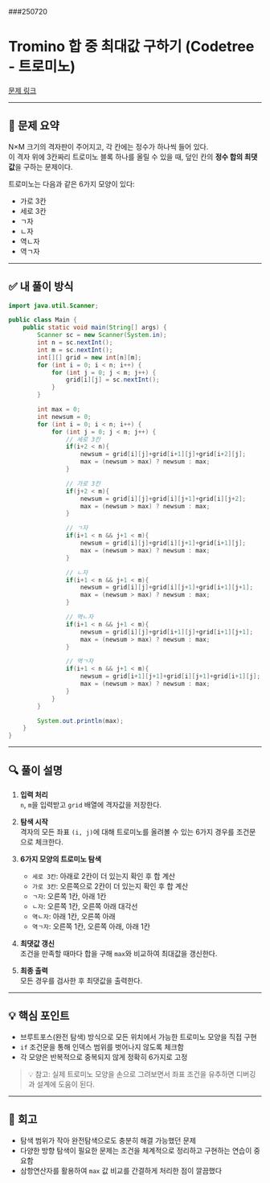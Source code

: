 ###250720
# Tromino 합 중 최대값 구하기 (Codetree - 트로미노)

[문제 링크](https://www.codetree.ai/ko/trails/complete/curated-cards/challenge-tromino/description)

---

## 📝 문제 요약

N×M 크기의 격자판이 주어지고, 각 칸에는 정수가 하나씩 들어 있다.  
이 격자 위에 3칸짜리 트로미노 블록 하나를 올릴 수 있을 때, 덮인 칸의 **정수 합의 최댓값**을 구하는 문제이다.

트로미노는 다음과 같은 6가지 모양이 있다:

- 가로 3칸
- 세로 3칸
- ㄱ자
- ㄴ자
- 역ㄴ자
- 역ㄱ자

---

## ✅ 내 풀이 방식

```java
import java.util.Scanner;

public class Main {
    public static void main(String[] args) {
        Scanner sc = new Scanner(System.in);
        int n = sc.nextInt();
        int m = sc.nextInt();
        int[][] grid = new int[n][m];
        for (int i = 0; i < n; i++) {
            for (int j = 0; j < m; j++) {
                grid[i][j] = sc.nextInt();
            }
        }

        int max = 0;
        int newsum = 0;
        for (int i = 0; i < n; i++) {
            for (int j = 0; j < m; j++) {
                // 세로 3칸
                if(i+2 < n){
                    newsum = grid[i][j]+grid[i+1][j]+grid[i+2][j];
                    max = (newsum > max) ? newsum : max;
                }

                // 가로 3칸
                if(j+2 < m){
                    newsum = grid[i][j]+grid[i][j+1]+grid[i][j+2];
                    max = (newsum > max) ? newsum : max;
                }

                // ㄱ자
                if(i+1 < n && j+1 < m){
                    newsum = grid[i][j]+grid[i][j+1]+grid[i+1][j];
                    max = (newsum > max) ? newsum : max;
                }

                // ㄴ자
                if(i+1 < n && j+1 < m){                    
                    newsum = grid[i][j]+grid[i][j+1]+grid[i+1][j+1];
                    max = (newsum > max) ? newsum : max;
                }

                // 역ㄴ자
                if(i+1 < n && j+1 < m){
                    newsum = grid[i][j]+grid[i+1][j]+grid[i+1][j+1];
                    max = (newsum > max) ? newsum : max;
                }

                // 역ㄱ자
                if(i+1 < n && j+1 < m){
                    newsum = grid[i+1][j+1]+grid[i][j+1]+grid[i+1][j];
                    max = (newsum > max) ? newsum : max;
                }
            }
        }

        System.out.println(max);
    }
}
```

---

## 🔍 풀이 설명

1. **입력 처리**  
   `n`, `m`을 입력받고 `grid` 배열에 격자값을 저장한다.

2. **탐색 시작**  
   격자의 모든 좌표 `(i, j)`에 대해 트로미노를 올려볼 수 있는 6가지 경우를 조건문으로 체크한다.

3. **6가지 모양의 트로미노 탐색**

    - `세로 3칸`: 아래로 2칸이 더 있는지 확인 후 합 계산  
    - `가로 3칸`: 오른쪽으로 2칸이 더 있는지 확인 후 합 계산  
    - `ㄱ자`: 오른쪽 1칸, 아래 1칸  
    - `ㄴ자`: 오른쪽 1칸, 오른쪽 아래 대각선  
    - `역ㄴ자`: 아래 1칸, 오른쪽 아래  
    - `역ㄱ자`: 오른쪽 1칸, 오른쪽 아래, 아래 1칸

4. **최댓값 갱신**  
   조건을 만족할 때마다 합을 구해 `max`와 비교하여 최대값을 갱신한다.

5. **최종 출력**  
   모든 경우를 검사한 후 최댓값을 출력한다.

---

## 💡 핵심 포인트

- 브루트포스(완전 탐색) 방식으로 모든 위치에서 가능한 트로미노 모양을 직접 구현
- `if` 조건문을 통해 인덱스 범위를 벗어나지 않도록 체크함
- 각 모양은 반복적으로 중복되지 않게 정확히 6가지로 고정

> 💡 참고: 실제 트로미노 모양을 손으로 그려보면서 좌표 조건을 유추하면 디버깅과 설계에 도움이 된다.

---

## 🧠 회고

- 탐색 범위가 작아 완전탐색으로도 충분히 해결 가능했던 문제
- 다양한 방향 탐색이 필요한 문제는 조건을 체계적으로 정리하고 구현하는 연습이 중요함
- 삼항연산자를 활용하여 `max` 값 비교를 간결하게 처리한 점이 깔끔했다


